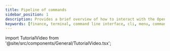 ```yaml
---
title: Pipeline of commands
sidebar_position: 1
description: Provides a brief overview of how to interact with the OpenBB Terminal
keywords: [finance, terminal, command line interface, cli, menu, commands]
---
```


import TutorialVideo from '@site/src/components/General/TutorialVideo.tsx';

<TutorialVideo youtubeLink="https://www.youtube.com/embed/j0yZ9BMKulk?si=_CuDhd19pUs_mFDs" />

